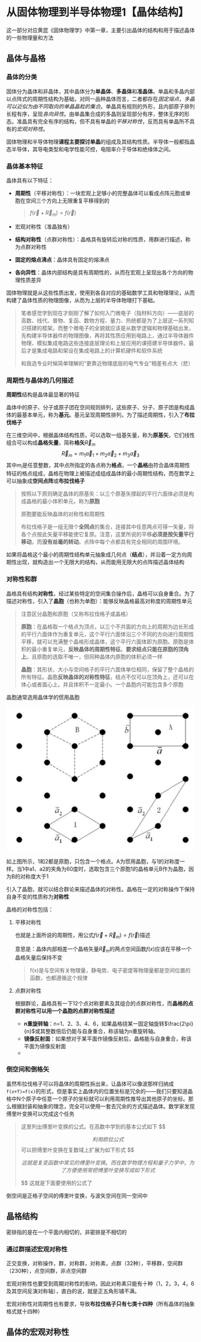 # 从固体物理到半导体物理1【晶体结构】

这一部分对应黄昆《固体物理学》中第一章，主要引出晶体的结构和用于描述晶体的一些物理量和方法

## 晶体与晶格

### 晶体的分类

固体分为晶体和非晶体，其中晶体分为**单晶体**、**多晶体**和**准晶体**。单晶和多晶内部以点阵式的周期性结构为基础，对同一品种晶体而言，二者都存在*固定熔点*，*多晶可以近似为由不同取向的单晶晶粒的集合*。单晶具有规则的外形，且内部原子排列长程有序，呈现*各向异性*。由单晶集合成的多晶则呈现部分有序，整体无序的形态。准晶具有完全有序的结构，但不具有单晶的*平移对称性*，反而具有单晶所不具有的*宏观对称性*。

固体物理和半导体物理**课程主要探讨单晶**的组成及其结构性质。半导体一般都指晶态半导体，其导电类型和电学性能可控，电阻率介于导体和绝缘体之间。

### 晶体基本特征

晶体具有以下特征：

* **周期性**（平移对称性）：一块宏观上足够小的完整晶体可以看成点阵元胞或单胞在空间三个方向上无限重复平移得到的

	> $f(\vec{r}+\vec{R}_m)=f(\vec{r})$

* 宏观对称性（准晶独有）

* **结构对称性**（点群对称性）：晶格具有旋转后对称的性质，用群进行描述，称为点群对称性

* **固定的熔点沸点**：晶体具有固定的熔沸点

* **各向异性**：晶体内部结构是具有周期性的，从而在宏观上呈现出各个方向的物理性质差异

固体物理就是从这些性质出发，使用到各自对应的基础数学工具和物理理论，从而构建了晶体性质的物理图像，从而为上层的半导体物理打下基础。

> 笔者感觉学到现在才刚刚了解了如何入门微电子（指材料方向）——底层的高数、线代、普物、复函、数物方程、量力、热统都是为了上层这一系列知识搭建的框架。而整个微电子的全貌就应该是从数学逻辑和物理基础出发，先构建半导体器件的物理图像，再将其性质应用到电路上，通过半导体器件物理、模拟集成电路这些连接底层理论和上层应用的课搭建半导体器件。最后才是集成电路和架设在集成电路上的计算机硬件和软件系统
>
> 和我选专业时候简单理解的“更靠近物理底层的电气专业”相差有点大（悲）

### 周期性与晶体的几何描述

**周期性**结构是晶体最显著的特征

晶体中的原子、分子或原子团在空间规则排列，这些原子、分子、原子团是构成晶体的最基本单元，称为**基元**。基元呈现周期性排列，为了描述周期性，引入了**布拉伐格子**

在三维空间中，根据晶体结构性质，可以选取一组基矢量，称为**原基矢**，它们线性组合可以构成**晶格矢量**，简称**格矢**$\vec{R}_m$
$$
\vec{R}_m=m_1\vec{a}_1+m_2\vec{a}_2+m_3\vec{a}_3
$$
其中$m_i$是任意整数，其中点所指定的各点称为**格点**，一个**晶格**由符合晶体周期性特征的格点组成，晶格在物理上被描述成组成晶体的最小周期性结构，而在数学上可以抽象成**空间点阵**或**布拉伐格子**

> 按照以下原则确定晶体的原基矢：以三个原基矢撑起的平行六面体必须是构成晶格的最小体积单元，称为**原胞**
>
> 原胞要能反映晶体的对称性和周期性
>
> 布拉伐格子是一组无限个**全同点**的集合，连接其中任意两点可得一矢量，将各个点按此矢量平移能使它复原。注意，这里所说的平移**必须是按矢量平行移动**，而**没有丝毫的转动**。点阵中每个点都具有完全相同的周围环境。

如果将晶格这个最小的周期性结构单元抽象成几何点（**结点**），并沿着一定方向周期性出现，就构造出一个无限大的结构，从而能用无限大的点阵描述晶体结构

### 对称性和群

晶格具有结构**对称性**，经过某些特定的空间集合操作后，晶格可以自身重合。为了描述对称性，引入了**晶胞**（也称为单胞）：能够反映晶格最高对称度的周期性单元

> 注意区分晶胞和原胞（又称布拉伐格子或晶格）
>
> **原胞**：在晶格取一个格点为顶点，以三个不共面的方向上的周期为边长形成的平行六面体作为重复单元，这个平行六面体沿三个不同的方向进行周期性平移，就可以充满整个晶格形成晶体，这个平行六面体即为原胞。原胞是体积的最小重复单元，**反映晶体的周期性特征**。**要求结点只能在原胞的顶角上**。且原胞的选取不唯一，但同种晶体内原胞的体积必须一样
>
> **晶胞**：其形状、大小与空间格子的平行六面体单位相同，保留了整个晶格的所有特征。晶胞**反映晶体的对称性特征**，结点不仅可以在顶角上，还可以在体心或者面心上。并且体积不一定最小。一个晶胞内可能包含多个原胞

晶胞通常选用晶体学的惯用晶胞

![image-20220401050658192](从固体物理到半导体物理1【基本概念】.assets/image-20220401050658192.png)

如上图所示，1和2都是原胞，只包含一个格点。A为惯用晶胞，与1的对称度一样。当1中a1、a2的夹角为60度时，选取包含三个原胞1的晶格单元B作为晶胞，因为B的对称度大于1

引入了晶胞，就可以结合群论来描述晶体的对称性。晶格在一定的对称操作下保持自身不变的性质称为**对称性**

晶格的对称性包括：

1. 平移对称性

	也就是上面所说的周期性，用公式$f(\vec{r}+\vec{R}_m)=f(\vec{r})$描述

	意思是：晶体内部相差一个晶格矢量$\vec{R}_m$的两点空间函数$f(x)$应该在平移一个晶格矢量后保持不变

	> f(x)是与空间有关物理量，静电势、电子密度等物理量都是空间位置的函数，也都遵循这个规律

2. 点群对称性

	根据群论，晶格具有一下12个点对称要素及其组合的点群对称性，而**晶格的点群对称性可以用一个晶胞的点群对称性描述**

	* **n重旋转轴**：n=1、2、3、4、6，如果晶格绕某一固定轴旋转$\frac{2\pi}{n}$或其整数倍后仍能与自身重合，称该轴为n重旋转轴。
	* **镜像反射面**：如果想对于某平面作镜像反射后，晶格能与自身重合，称该平面为镜像反射面
	* 

### 倒空间和倒格矢

虽然布拉伐格子可以将晶体的周期性拆出来，让晶体可以像波那样归纳成`f(x+T)=f(x)`的形式，但是事实上晶体内的位置坐标是冗余的——我们只要知道晶格中N个原子中任意一个原子的坐标就可以利用周期性推导出其他原子的坐标。那么根据封装和抽象的理念，完全可以使用一套去冗余的方式描述晶体。数学家发现傅里叶变换可以完成这个任务

> 这里列出傅里叶变换的公式。在高数中学到的基本公式如下
> $$
> 
> $$
> 利用欧拉公式$$可以把傅里叶变换在复数域上扩展为如下形式
> $$
> 
> $$
> 这就是复变函数中常见的傅里叶变换。而在数学物理方程和量子力学中，为了方便使用常把傅里叶变换写成如下形式
> $$
> 
> $$
> 这就是下面要使用的公式了





倒空间是正格子空间的傅里叶变换，与波矢空间在同一空间中







## 晶格结构









密排指的是在一个平面内相切的，非密排是不相切的





### 通过群描述宏观对称性

正交变换，对称操作，群，对称群，对称素，点群（32种），平移群，空间群（230种），点空间群，非点空间群

宏观对称性也要受到周期对称性的影响，因此对称素只能有十种（1，2，3，4，6及其空间反演对称轴），直白的说，就是正五角形铺不满。

宏观对称性对周期性也有要求，导致**布拉伐格子只有七类十四种**（所有晶体的抽象格式就十四种）

















## 晶体的宏观对称性













